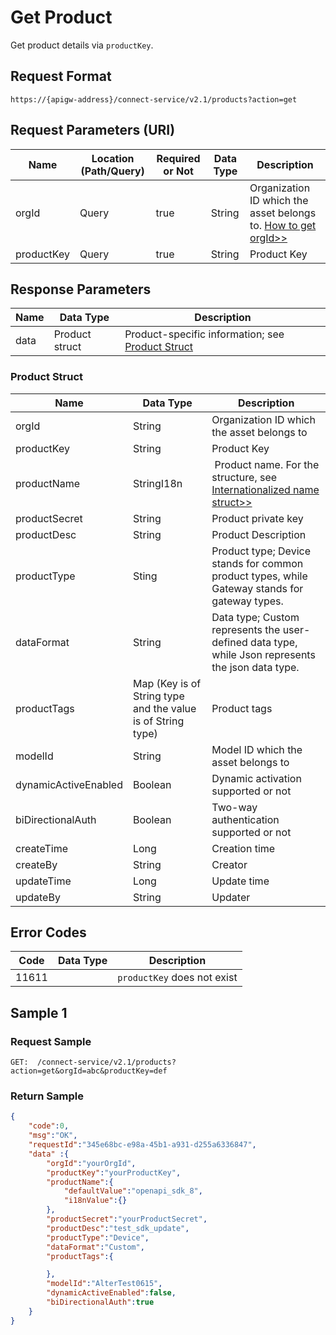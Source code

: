# Get Product



Get product details via `productKey`.

## Request Format

```
https://{apigw-address}/connect-service/v2.1/products?action=get
```

## Request Parameters (URI)

| Name | Location (Path/Query) | Required or Not | Data Type | Description |
|---------------|------------------|----------|-----------|--------------|
| orgId         | Query            | true     | String    | Organization ID which the asset belongs to. [How to get orgId>>](/docs/api/en/latest/api_faqs#how-to-get-organization-id-orgid-orgid)                |
| productKey        | Query            | true    | String    | Product Key|


## Response Parameters

| Name | Data Type | Description |
|-------------|-----------------------------------|-----------------------------|
| data | Product struct | Product-specific information; see [Product Struct](/docs/api/en/latest/connect/get_product.html#product-struct-productstruc)                |


### Product Struct <productstruc>

| Name | Data Type | Description |
|-------|-------|---------------------------|
| orgId |  String | Organization ID which the asset belongs to |
| productKey          | String| Product Key                                            |
| productName         | StringI18n |  Product name. For the structure, see [Internationalized name struct>>](/docs/api/en/latest/api_faqs.html#internationalized-name-struct)  |
| productSecret       | String                          | Product private key                                             |
| productDesc         | String                          | Product Description                                             |
| productType         | Sting                           | Product type; Device stands for common product types, while Gateway stands for gateway types.   |
| dataFormat         | String                          | Data type; Custom represents the user-defined data type, while Json represents the json data type. |
| productTags         | Map (Key is of String type and the value is of String type) | Product tags                                             |
| modelId             | String                          | Model ID which the asset belongs to|
| dynamicActiveEnabled | Boolean                         | Dynamic activation supported or not                                     |
| biDirectionalAuth   | Boolean                         | Two-way authentication supported or not                                     |
| createTime      | Long                            | Creation time                                             |
| createBy        | String                          | Creator                                               |
| updateTime       | Long                            | Update time                                             |
| updateBy       | String                          | Updater                                               |

## Error Codes

| Code| Data Type | Description |
|------------|----------------|-------------------|
| 11611 |                | `productKey` does not exist




## Sample 1

### Request Sample

```
GET:  /connect-service/v2.1/products?action=get&orgId=abc&productKey=def
```

### Return Sample

```json
{
	"code":0,
	"msg":"OK",
	"requestId":"345e68bc-e98a-45b1-a931-d255a6336847",
	"data" :{
		"orgId":"yourOrgId",
		"productKey":"yourProductKey",
		"productName":{
			"defaultValue":"openapi_sdk_8",
			"i18nValue":{}
		},
		"productSecret":"yourProductSecret",
		"productDesc":"test_sdk_update",
		"productType":"Device",
		"dataFormat":"Custom",
		"productTags":{

		},
		"modelId":"AlterTest0615",
		"dynamicActiveEnabled":false,
		"biDirectionalAuth":true
	}
}
```

